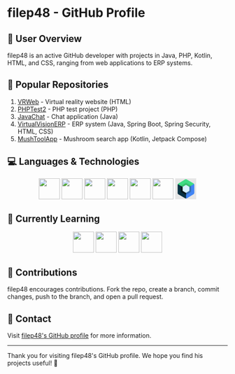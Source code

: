 # filep48 - GitHub Profile

## 👤 User Overview

filep48 is an active GitHub developer with projects in Java, PHP, Kotlin, HTML, and CSS, ranging from web applications to ERP systems.

## 📂 Popular Repositories

1. [VRWeb](https://github.com/filep48/VRWeb) - Virtual reality website (HTML)
2. [PHPTest2](https://github.com/filep48/PHPTest2) - PHP test project (PHP)
3. [JavaChat](https://github.com/filep48/JavaChat) - Chat application (Java)
4. [VirtualVisionERP](https://github.com/filep48/VirtualVisionERP) - ERP system (Java, Spring Boot, Spring Security, HTML, CSS)
5. [MushToolApp](https://github.com/filep48/MushToolApp) - Mushroom search app (Kotlin, Jetpack Compose)

## 💻 Languages & Technologies

<p align="center">
<img src="https://img.icons8.com/color/48/000000/java-coffee-cup-logo.png" width="48" height="48">
<img src="https://img.icons8.com/officel/48/000000/php-logo.png" width="48" height="48">
<img src="https://img.icons8.com/color/48/000000/kotlin.png" width="48" height="48">
<img src="https://img.icons8.com/color/48/000000/html-5.png" width="48" height="48">
<img src="https://img.icons8.com/color/48/000000/css3.png" width="48" height="48">
<img src="https://img.icons8.com/color/48/000000/spring-logo.png" width="48" height="48">
<img src="https://raw.githubusercontent.com/github/explore/ae48d1ca3274c0c3a90f872e605eaef069a16771/topics/jetpack-compose/jetpack-compose.png" width="48" height="48">
</p>

## 🌱 Currently Learning

<p align="center">
<img src="https://img.icons8.com/color/48/000000/typescript.png" width="48" height="48">
<img src="https://img.icons8.com/color/48/000000/react-native.png" width="48" height="48">
<img src="https://icon.icepanel.io/Technology/svg/Vite.js.svg" width="48" height="48">
<img src="https://cdn.icon-icons.com/icons2/3915/PNG/48/tauri_logo_icon_249441.png" width="48" height="48">
</p>

## 🤝 Contributions

filep48 encourages contributions. Fork the repo, create a branch, commit changes, push to the branch, and open a pull request.

## 📧 Contact

Visit [filep48's GitHub profile](https://github.com/filep48) for more information.

---

Thank you for visiting filep48's GitHub profile. We hope you find his projects useful! 🎉
